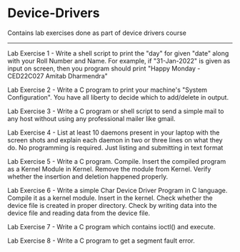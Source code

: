 # Device-Drivers
Contains lab exercises done as part of device drivers course

---------------------------------------------------------------------------------------------

Lab Exercise 1 - Write a shell script to print the "day" for given "date" along with your Roll Number and Name. For example, if "31-Jan-2022" is given as input on screen, then you program should print "Happy Monday - CED22C027 Amitab Dharmendra"

Lab Exercise 2 - Write a C program to print your machine's "System Configuration". You have all liberty to decide which to add/delete in output.

Lab Exercise 3 - Write a C program or shell script to send a simple mail to any host without using any professional mailer like gmail.

Lab Exercise 4 - List at least 10 daemons present in your laptop with the screen shots and explain each daemon in two or three lines on what they do. No programming is required. Just listing and submitting in text format

Lab Exercise 5 - Write a C program. Compile. Insert the compiled program as a Kernel Module in Kernel. Remove the module from Kernel. Verify whether the insertion and deletion happened properly.

Lab Exercise 6 - Write a simple Char Device Driver Program in C language. Compile it as a kernel module. Insert in the kernel. Check whether the device file is created in proper directory. Check by writing data into the device file and reading data from the device file.

Lab Exercise 7 - Write a C program which contains ioctl() and execute.

Lab Exercise 8 - Write a C program to get a segment fault error.
